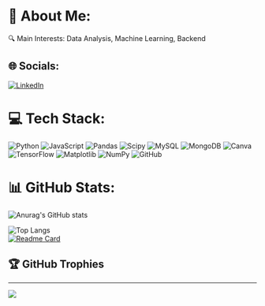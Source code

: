 # 💫 About Me:
🔍 Main Interests: Data Analysis, Machine Learning, Backend<br>


## 🌐 Socials:
[![LinkedIn](https://img.shields.io/badge/LinkedIn-%230077B5.svg?logo=linkedin&logoColor=white)](https://linkedin.com/in/sayidheykal/) 

# 💻 Tech Stack:
![Python](https://img.shields.io/badge/python-3670A0?style=for-the-badge&logo=python&logoColor=ffdd54) ![JavaScript](https://img.shields.io/badge/javascript-%23323330.svg?style=for-the-badge&logo=javascript&logoColor=%23F7DF1E) ![Pandas](https://img.shields.io/badge/pandas-%23150458.svg?style=for-the-badge&logo=pandas&logoColor=white) ![Scipy](https://img.shields.io/badge/SciPy-%230C55A5.svg?style=for-the-badge&logo=scipy&logoColor=%white) ![MySQL](https://img.shields.io/badge/mysql-4479A1.svg?style=for-the-badge&logo=mysql&logoColor=white) ![MongoDB](https://img.shields.io/badge/MongoDB-%234ea94b.svg?style=for-the-badge&logo=mongodb&logoColor=white) ![Canva](https://img.shields.io/badge/Canva-%2300C4CC.svg?style=for-the-badge&logo=Canva&logoColor=white) ![TensorFlow](https://img.shields.io/badge/TensorFlow-%23FF6F00.svg?style=for-the-badge&logo=TensorFlow&logoColor=white) ![Matplotlib](https://img.shields.io/badge/Matplotlib-%23ffffff.svg?style=for-the-badge&logo=Matplotlib&logoColor=black) ![NumPy](https://img.shields.io/badge/numpy-%23013243.svg?style=for-the-badge&logo=numpy&logoColor=white) ![GitHub](https://img.shields.io/badge/github-%23121011.svg?style=for-the-badge&logo=github&logoColor=white)
# 📊 GitHub Stats:
![Anurag's GitHub stats](https://github-readme-stats.vercel.app/api?username=sayid-alt&show_icons=true&theme=radical)
<!-- [![GitHub Streak](https://streak-stats.demolab.com/?user=sayid-alt)](https://git.io/streak-stats)<br> -->
![Top Langs](https://github-readme-stats.vercel.app/api/top-langs/?username=sayid-alt&layout=compact&theme=radical)<br>
[![Readme Card](https://github-readme-stats.vercel.app/api/pin/?username=sayid-alt&repo=portfolio&theme=radical)](https://github.com/sayid-alt/portfolio)


## 🏆 GitHub Trophies
<!-- [![trophy](https://github-profile-trophy.vercel.app/?username=sayid-alt)](https://github.com/ryo-ma/github-profile-trophy) -->

---
[![](https://visitcount.itsvg.in/api?id=sayid-alt&label=Profile%20Views&color=1&icon=6&pretty=true)](https://visitcount.itsvg.in)

<!-- Proudly created with GPRM ( https://gprm.itsvg.in ) -->
